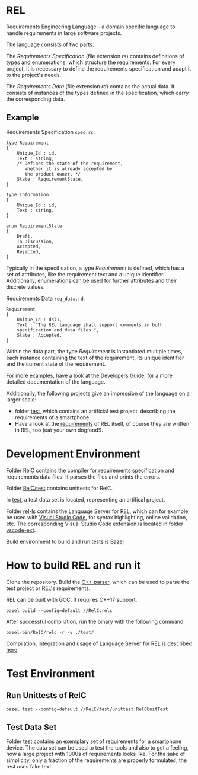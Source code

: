 # REL
Requirements Engineering Language - a domain specific language to handle requirements in large software projects.

The language consists of two parts:

The *Requirements Specification* (file extension _rs_) contains definitions of types and enumerations, which structure the requirements. For every project, it is necessary to define the requirements specification and adapt it to the project's needs.

The *Requirements Data* (file extension _rd_) contains the actual data. It consists of instances of the types defined in the specification, which carry the corresponding data.

## Example

Requirements Specification `spec.rs`:
```
type Requirement
{
    Unique_Id : id,
    Text : string,
    /* Defines the state of the requirement,
       whether it is already accepted by
       the product owner. */
    State : RequirementState,
}

type Information
{
    Unique_Id : id,
    Text : string,
}

enum RequirementState 
{
    Draft,
    In_Discussion,
    Accepted,
    Rejected,
}

```
Typically in the specification, a type *Requirement* is defined, which has a set of attributes, like the requirement text and a unique identifier. Additionally, enumerations can be used for further attributes and their discrete values.


Requirements Data `req_data.rd`:
```
Requirement
{
    Unique_Id : dsl1,
    Text : "The REL language shall support comments in both
    specification and data files.",
    State : Accepted,
}
```

Within the data part, the type *Requirement* is instantiated multiple times, each instance containing the text of the requirement, its unique identifier and the current state of the requirement.

For more examples, have a look at the [Developers Guide](./doc/developers_guide.md), for a more detailed documentation of the language.

Additionally, the following projects give an impression of the language on a larger scale:
 - folder [test](./test), which contains an artificial test project, describing the requirements of a smartphone. 
 - Have a look at the [requirements](./requirements) of REL itself, of course they are written in REL, too (eat your own dogfood!).


# Development Environment

Folder [RelC](./RelC) contains the compiler for requirements specification and requirements data files. It parses the files and prints the errors.

Folder [RelC/test](./RelC/test) contains unittests for RelC.

In [test](./test), a test data set is located, representing an artifical project.

Folder [rel-ls](./rel-ls) contains the Language Server for REL, which can for example be used with [Visual Studio Code](https://code.visualstudio.com/), for syntax highlighting, online validation, etc. The corresponding Visual Studio Code extension is located in folder [vscode-ext](./vscode-ext).

Build environment to build and run tests is [Bazel](https://bazel.build)

# How to build REL and run it

Clone the repository. Build the [C++ parser](./RelC), which can be used to parse the test project or REL's requirements.

REL can be built with GCC. It requires C++17 support.

```
bazel build --config=default //RelC:relc
``` 

After successful compilation, run the binary with the following command.

```
bazel-bin/RelC/relc -r -v ./test/
```

Compilation, integration and usage of Language Server for REL is described [here](./rel-ls/README.md)

# Test Environment

## Run Unittests of RelC

```
bazel test --config=default //RelC/test/unittest:RelCUnitTest
```

## Test Data Set
Folder [test](./test) contains an exemplary set of requirements for a smartphone device. The data set can be used to test the tools and also to get a feeling, how a large project with 1000s of requirements looks like. For the sake of simplicity, only a fraction of the requirements are properly formulated, the rest uses fake text.
